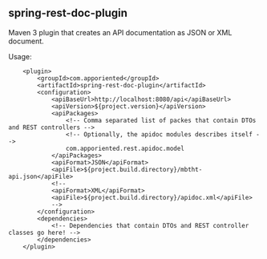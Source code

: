 spring-rest-doc-plugin
----------------------

Maven 3 plugin that creates an API documentation as JSON or XML document.

Usage:

        <plugin>
            <groupId>com.apporiented</groupId>
            <artifactId>spring-rest-doc-plugin</artifactId>
            <configuration>
                <apiBaseUrl>http://localhost:8080/api</apiBaseUrl>
                <apiVersion>${project.version}</apiVersion>
                <apiPackages>
                    <!-- Comma separated list of packes that contain DTOs and REST controllers -->
                    <!-- Optionally, the apidoc modules describes itself -->
                    com.apporiented.rest.apidoc.model
                </apiPackages>
                <apiFormat>JSON</apiFormat>
                <apiFile>${project.build.directory}/mbtht-api.json</apiFile>
                <!--
                <apiFormat>XML</apiFormat>
                <apiFile>${project.build.directory}/apidoc.xml</apiFile>
                -->
            </configuration>
            <dependencies>
                <!-- Dependencies that contain DTOs and REST controller classes go here! -->
            </dependencies>
        </plugin>
